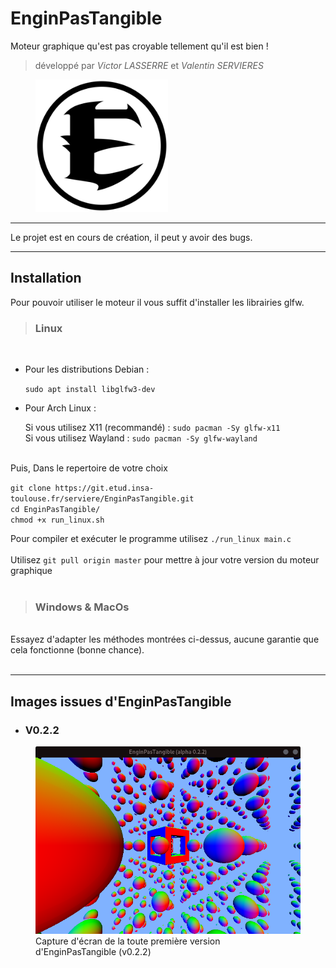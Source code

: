 
# EnginPasTangible

Moteur graphique qu'est pas croyable tellement qu'il est bien !<br>
> développé par *Victor LASSERRE* et *Valentin SERVIERES*

<figure>
    <img src="./assets/enginpastangible.png"
        width="50%"
        alt="Logo d'EnginPasTangible">
</figure>

---
Le projet est en cours de création, il peut y avoir des bugs.

---

## Installation

Pour pouvoir utiliser le moteur il vous suffit d'installer les librairies glfw.
> ### Linux
<br>

* Pour les distributions Debian :
  
  `sudo apt install libglfw3-dev`
* Pour Arch Linux :
  
  Si vous utilisez X11 (recommandé) : `sudo pacman -Sy glfw-x11`<br>
  Si vous utilisez Wayland : `sudo pacman -Sy glfw-wayland`


<br>
Puis, Dans le repertoire de votre choix

`git clone https://git.etud.insa-toulouse.fr/serviere/EnginPasTangible.git`<br>
`cd EnginPasTangible/`<br>
`chmod +x run_linux.sh`

Pour compiler et exécuter le programme utilisez `./run_linux main.c`
<br><br>
Utilisez `git pull origin master` pour mettre à jour votre version du moteur graphique
<br><br>

> ### Windows & MacOs
<br>
Essayez d'adapter les méthodes montrées ci-dessus, aucune garantie que cela fonctionne (bonne chance).<br>
<br>

---
## Images issues d'EnginPasTangible

* ### V0.2.2
<figure>
    <img src="./screenshots/v0.2.2.png"
         alt="Capture d'écran de la toute première version">
    <figcaption>Capture d'écran de la toute première version d'EnginPasTangible (v0.2.2)</figcaption>
</figure>